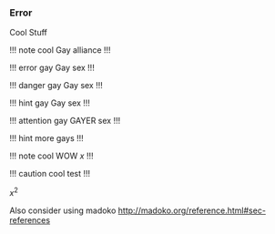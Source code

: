 ### Error

Cool Stuff

!!! note cool
Gay alliance
!!!

!!! error gay
Gay sex 
!!!

!!! danger gay
Gay sex 
!!!


!!! hint gay
Gay sex 
!!!

!!! attention gay
GAYER sex
!!!

!!! hint more 
gays
!!!

!!! note cool
WOW $x$
!!!

!!! caution cool 
test 
!!!

$x^2$

Also consider using madoko http://madoko.org/reference.html#sec-references